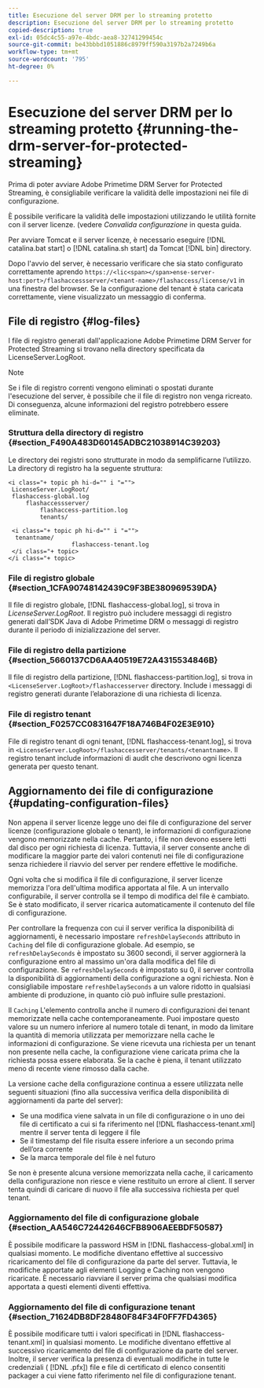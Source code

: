 ```yaml
---
title: Esecuzione del server DRM per lo streaming protetto
description: Esecuzione del server DRM per lo streaming protetto
copied-description: true
exl-id: 05dc4c55-a97e-4bdc-aea8-32741299454c
source-git-commit: be43bbbd1051886c8979ff590a3197b2a7249b6a
workflow-type: tm+mt
source-wordcount: '795'
ht-degree: 0%

---
```


# Esecuzione del server DRM per lo streaming protetto {#running-the-drm-server-for-protected-streaming}

Prima di poter avviare Adobe Primetime DRM Server for Protected Streaming, è consigliabile verificare la validità delle impostazioni nei file di configurazione.

È possibile verificare la validità delle impostazioni utilizzando le utilità fornite con il server licenze. (vedere *Convalida configurazione* in questa guida.

Per avviare Tomcat e il server licenze, è necessario eseguire [!DNL catalina.bat start] o [!DNL catalina.sh start] da Tomcat [!DNL bin] directory.

Dopo l&#39;avvio del server, è necessario verificare che sia stato configurato correttamente aprendo `https://<lic<span></span>ense-server-host:port>/flashaccessserver/<tenant-name>/flashaccess/license/v1` in una finestra del browser. Se la configurazione del tenant è stata caricata correttamente, viene visualizzato un messaggio di conferma.

## File di registro {#log-files}

I file di registro generati dall&#39;applicazione Adobe Primetime DRM Server for Protected Streaming si trovano nella directory specificata da LicenseServer.LogRoot.

>[!NOTE]
>
>Se i file di registro correnti vengono eliminati o spostati durante l&#39;esecuzione del server, è possibile che il file di registro non venga ricreato. Di conseguenza, alcune informazioni del registro potrebbero essere eliminate.

### Struttura della directory di registro {#section_F490A483D60145ADBC21038914C39203}

Le directory dei registri sono strutturate in modo da semplificarne l’utilizzo. La directory di registro ha la seguente struttura:

```
<i class="+ topic ph hi-d="" i "="">
 LicenseServer.LogRoot/ 
 flashaccess-global.log 
     flashaccessserver/ 
         flashaccess-partition.log 
         tenants/ 
             
 <i class="+ topic ph hi-d="" i "="">
  tenantname/ 
                  flashaccess-tenant.log
 </i class="+ topic>
</i class="+ topic>
```

### File di registro globale {#section_1CFA90748142439C9F3BE380969539DA}

Il file di registro globale, [!DNL flashaccess-global.log], si trova in *LicenseServer.LogRoot*. Il registro può includere messaggi di registro generati dall’SDK Java di Adobe Primetime DRM o messaggi di registro durante il periodo di inizializzazione del server.

### File di registro della partizione {#section_5660137CD6AA40519E72A4315534846B}

Il file di registro della partizione, [!DNL flashaccess-partition.log], si trova in `<LicenseServer.LogRoot>/flashaccesserver` directory. Include i messaggi di registro generati durante l’elaborazione di una richiesta di licenza.

### File di registro tenant {#section_F0257CC0831647F18A746B4F02E3E910}

File di registro tenant di ogni tenant, [!DNL flashaccess-tenant.log], si trova in `<LicenseServer.LogRoot>/flashaccesserver/tenants/<tenantname>`. Il registro tenant include informazioni di audit che descrivono ogni licenza generata per questo tenant.

## Aggiornamento dei file di configurazione {#updating-configuration-files}

Non appena il server licenze legge uno dei file di configurazione del server licenze (configurazione globale o tenant), le informazioni di configurazione vengono memorizzate nella cache. Pertanto, i file non devono essere letti dal disco per ogni richiesta di licenza. Tuttavia, il server consente anche di modificare la maggior parte dei valori contenuti nei file di configurazione senza richiedere il riavvio del server per rendere effettive le modifiche.

Ogni volta che si modifica il file di configurazione, il server licenze memorizza l&#39;ora dell&#39;ultima modifica apportata al file. A un intervallo configurabile, il server controlla se il tempo di modifica del file è cambiato. Se è stato modificato, il server ricarica automaticamente il contenuto del file di configurazione.

Per controllare la frequenza con cui il server verifica la disponibilità di aggiornamenti, è necessario impostare `refreshDelaySeconds` attributo in `Caching` del file di configurazione globale. Ad esempio, se `refreshDelaySeconds` è impostato su 3600 secondi, il server aggiornerà la configurazione entro al massimo un&#39;ora dalla modifica del file di configurazione. Se `refreshDelaySeconds` è impostato su 0, il server controlla la disponibilità di aggiornamenti della configurazione a ogni richiesta. Non è consigliabile impostare `refreshDelaySeconds` a un valore ridotto in qualsiasi ambiente di produzione, in quanto ciò può influire sulle prestazioni.

Il `Caching` L&#39;elemento controlla anche il numero di configurazioni dei tenant memorizzate nella cache contemporaneamente. Puoi impostare questo valore su un numero inferiore al numero totale di tenant, in modo da limitare la quantità di memoria utilizzata per memorizzare nella cache le informazioni di configurazione. Se viene ricevuta una richiesta per un tenant non presente nella cache, la configurazione viene caricata prima che la richiesta possa essere elaborata. Se la cache è piena, il tenant utilizzato meno di recente viene rimosso dalla cache.

La versione cache della configurazione continua a essere utilizzata nelle seguenti situazioni (fino alla successiva verifica della disponibilità di aggiornamenti da parte del server):

* Se una modifica viene salvata in un file di configurazione o in uno dei file di certificato a cui si fa riferimento nel [!DNL flashaccess-tenant.xml] mentre il server tenta di leggere il file
* Se il timestamp del file risulta essere inferiore a un secondo prima dell’ora corrente
* Se la marca temporale del file è nel futuro

Se non è presente alcuna versione memorizzata nella cache, il caricamento della configurazione non riesce e viene restituito un errore al client. Il server tenta quindi di caricare di nuovo il file alla successiva richiesta per quel tenant.

### Aggiornamento del file di configurazione globale {#section_AA546C72442646CFB8906AEEBDF50587}

È possibile modificare la password HSM in [!DNL flashaccess-global.xml] in qualsiasi momento. Le modifiche diventano effettive al successivo ricaricamento del file di configurazione da parte del server. Tuttavia, le modifiche apportate agli elementi Logging e Caching non vengono ricaricate. È necessario riavviare il server prima che qualsiasi modifica apportata a questi elementi diventi effettiva.

### Aggiornamento del file di configurazione tenant {#section_71624DB8DF28480F84F34F0FF7FD4365}

È possibile modificare tutti i valori specificati in [!DNL flashaccess-tenant.xml] in qualsiasi momento. Le modifiche diventano effettive al successivo ricaricamento del file di configurazione da parte del server. Inoltre, il server verifica la presenza di eventuali modifiche in tutte le credenziali ( [!DNL .pfx]) file e file di certificato di elenco consentiti packager a cui viene fatto riferimento nel file di configurazione tenant.
